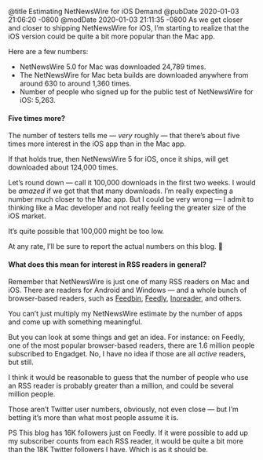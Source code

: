 @title Estimating NetNewsWire for iOS Demand
@pubDate 2020-01-03 21:06:20 -0800
@modDate 2020-01-03 21:11:35 -0800
As we get closer and closer to shipping NetNewsWire for iOS, I’m starting to realize that the iOS version could be quite a bit more popular than the Mac app.

Here are a few numbers:

- NetNewsWire 5.0 for Mac was downloaded 24,789 times.
- The NetNewsWire for Mac beta builds are downloaded anywhere from around 630 to around 1,360 times.
- Number of people who signed up for the public test of NetNewsWire for iOS: 5,263.

#### Five times more?

The number of testers tells me — *very* roughly — that there’s about five times more interest in the iOS app than in the Mac app.

If that holds true, then NetNewsWire 5 for iOS, once it ships, will get downloaded about 124,000 times.

Let’s round down — call it 100,000 downloads in the first two weeks. I would be *amazed* if we got that that many downloads. I’m really expecting a number much closer to the Mac app. But I could be very wrong — I admit to thinking like a Mac developer and not really feeling the greater size of the iOS market.

It’s quite possible that 100,000 might be too low.

At any rate, I’ll be sure to report the actual numbers on this blog. 🐣

#### What does this mean for interest in RSS readers in general?

Remember that NetNewsWire is just one of many RSS readers on Mac and iOS. There are readers for Android and Windows — and a whole bunch of browser-based readers, such as [Feedbin](https://feedbin.com/), [Feedly](https://feedly.com/), [Inoreader](https://www.inoreader.com/), and others.

You can’t just multiply my NetNewsWire estimate by the number of apps and come up with something meaningful.

But you can look at some things and get an idea. For instance: on Feedly, one of the most popular browser-based readers, there are 1.6 million people subscribed to Engadget. No, I have no idea if those are all *active* readers, but still.

I think it would be reasonable to guess that the number of people who use an RSS reader is probably greater than a million, and could be several million people.

Those aren’t Twitter user numbers, obviously, not even close — but I’m betting it’s more than what most people assume it is.

PS This blog has 16K followers just on Feedly. If it were possible to add up my subscriber counts from each RSS reader, it would be quite a bit more than the 18K Twitter followers I have. Which is as it should be.
